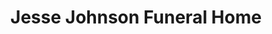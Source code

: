 ---
title: "Jesse Johnson Funeral Home"
url: /allentown/jesse-johnson-funeral-home/
shop: funeral directors
---